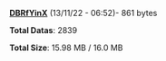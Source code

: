 [**DBRfYinX**](/data/DBRfYinX.txt) (13/11/22 - 06:52)- 861 bytes

**Total Datas**: 2839

**Total Size**: 15.98 MB / 16.0 MB